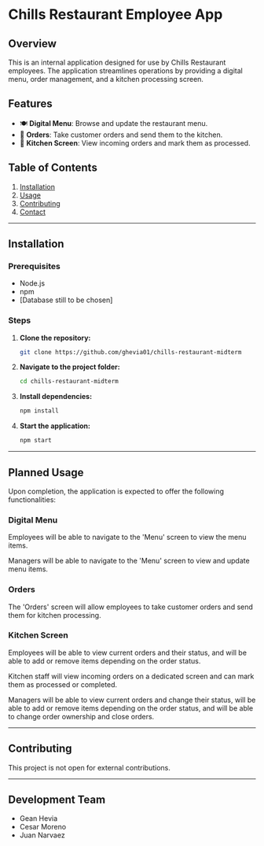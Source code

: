 # Chills Restaurant Employee App

## Overview

This is an internal application designed for use by Chills Restaurant employees. The application streamlines operations by providing a digital menu, order management, and a kitchen processing screen.

## Features

- 🍽 **Digital Menu**: Browse and update the restaurant menu.
- 🛒 **Orders**: Take customer orders and send them to the kitchen.
- 🍳 **Kitchen Screen**: View incoming orders and mark them as processed.

## Table of Contents

1. [Installation](#installation)
2. [Usage](#usage)
3. [Contributing](#contributing)
4. [Contact](#contact)

---

## Installation

### Prerequisites

- Node.js
- npm
- [Database still to be chosen]

### Steps

1. **Clone the repository:**
    ```bash
    git clone https://github.com/ghevia01/chills-restaurant-midterm
    ```

2. **Navigate to the project folder:**
    ```bash
    cd chills-restaurant-midterm
    ```

3. **Install dependencies:**
    ```bash
    npm install
    ```

4. **Start the application:**
    ```bash
    npm start
    ```

---


## Planned Usage

Upon completion, the application is expected to offer the following functionalities:

### Digital Menu

Employees will be able to navigate to the 'Menu' screen to view the menu items.

Managers will be able to navigate to the 'Menu' screen to view and update menu items.

### Orders

The 'Orders' screen will allow employees to take customer orders and send them for kitchen processing.

### Kitchen Screen

Employees will be able to view current orders and their status, and will be able to add or remove items depending on the order status.

Kitchen staff will view incoming orders on a dedicated screen and can mark them as processed or completed.

Managers will be able to view current orders and change their status, will be able to add or remove items depending on the order status, and will be able to change order ownership and close orders.

---

## Contributing

This project is not open for external contributions.

---

## Development Team

- Gean Hevia
- Cesar Moreno
- Juan Narvaez
